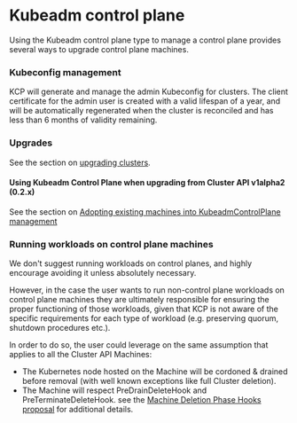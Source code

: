 # Kubeadm control plane

Using the Kubeadm control plane type to manage a control plane provides several ways to upgrade control plane machines.

### Kubeconfig management

KCP will generate and manage the admin Kubeconfig for clusters. The client certificate for the admin user is created
with a valid lifespan of a year, and will be automatically regenerated when the cluster is reconciled and has less than
6 months of validity remaining.

### Upgrades

See the section on [upgrading clusters][upgrades].

#### Using Kubeadm Control Plane when upgrading from Cluster API v1alpha2 (0.2.x)

See the section on [Adopting existing machines into KubeadmControlPlane management][adoption]

### Running workloads on control plane machines

We don't suggest running workloads on control planes, and highly encourage avoiding it unless absolutely necessary.

However, in the case the user wants to run non-control plane workloads on control plane machines they
are ultimately responsible for ensuring the proper functioning of those workloads, given that KCP is not
aware of the specific requirements for each type of workload (e.g. preserving quorum, shutdown procedures etc.).

In order to do so, the user could leverage on the same assumption that applies to all the
Cluster API Machines:

- The Kubernetes node hosted on the Machine will be cordoned & drained before removal (with well
  known exceptions like full Cluster deletion).
- The Machine will respect PreDrainDeleteHook and PreTerminateDeleteHook. see the
  [Machine Deletion Phase Hooks proposal](https://github.com/kubernetes-sigs/cluster-api/blob/master/docs/proposals/20200602-machine-deletion-phase-hooks.md)
  for additional details.

<!-- links -->
[adoption]: upgrading-cluster-api-versions.md#adopting-existing-machines-into-kubeadmcontrolplane-management
[upgrades]: upgrading-clusters.md#how-to-upgrade-the-kubernetes-control-plane-version
